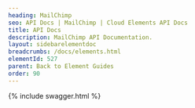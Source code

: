 ```yaml
---
heading: MailChimp
seo: API Docs | MailChimp | Cloud Elements API Docs
title: API Docs
description: MailChimp API Documentation.
layout: sidebarelementdoc
breadcrumbs: /docs/elements.html
elementId: 527
parent: Back to Element Guides
order: 90
---
```


{% include swagger.html %}
